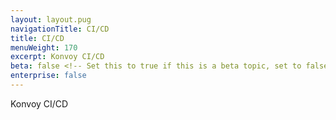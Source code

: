 ```yaml
---
layout: layout.pug
navigationTitle: CI/CD
title: CI/CD
menuWeight: 170
excerpt: Konvoy CI/CD
beta: false <!-- Set this to true if this is a beta topic, set to false or remove otherwise. -->
enterprise: false
---
```

Konvoy CI/CD
